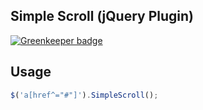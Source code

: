Simple Scroll (jQuery Plugin)
---

[![Greenkeeper badge](https://badges.greenkeeper.io/naokie/simple-scroll.svg)](https://greenkeeper.io/)

## Usage

```javascript
$('a[href^="#"]').SimpleScroll();
```
